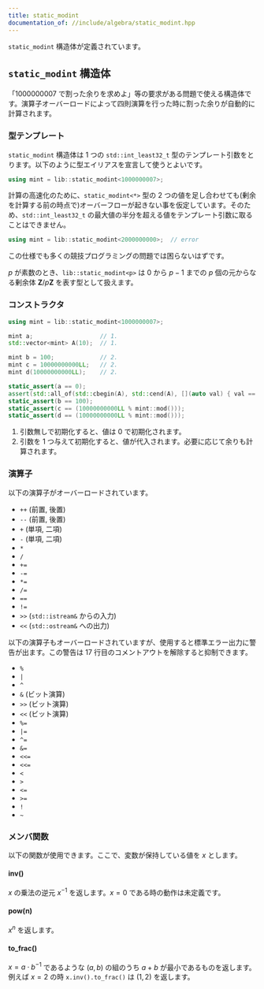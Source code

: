 ```yaml
---
title: static_modint
documentation_of: //include/algebra/static_modint.hpp
---
```


`static_modint` 構造体が定義されています。

## `static_modint` 構造体

「1000000007 で割った余りを求めよ」等の要求がある問題で使える構造体です。演算子オーバーロードによって四則演算を行った時に割った余りが自動的に計算されます。

### 型テンプレート

`static_modint` 構造体は 1 つの `std::int_least32_t` 型のテンプレート引数をとります。以下のように型エイリアスを宣言して使うとよいです。

```C++
using mint = lib::static_modint<1000000007>;
```

計算の高速化のために、`static_modint<*>` 型の 2 つの値を足し合わせても(剰余を計算する前の時点で)オーバーフローが起きない事を仮定しています。そのため、`std::int_least32_t` の最大値の半分を超える値をテンプレート引数に取ることはできません。

```C++
using mint = lib::static_modint<2000000000>;  // error
```

この仕様でも多くの競技プログラミングの問題では困らないはずです。

$p$ が素数のとき、`lib::static_modint<p>` は $0$ から $p - 1$ までの $p$ 個の元からなる剰余体 $\mathbf{Z}/p\mathbf{Z}$ を表す型として扱えます。

### コンストラクタ

```C++
using mint = lib::static_modint<1000000007>;

mint a;                   // 1.
std::vector<mint> A(10);  // 1.

mint b = 100;             // 2.
mint c = 10000000000LL;   // 2.
mint d(10000000000LL);    // 2.

static_assert(a == 0);
assert(std::all_of(std::cbegin(A), std::cend(A), [](auto val) { val == 0; }));
static_assert(b == 100);
static_assert(c == (10000000000LL % mint::mod()));
static_assert(d == (10000000000LL % mint::mod()));
```

1. 引数無しで初期化すると、値は 0 で初期化されます。
1. 引数を 1 つ与えて初期化すると、値が代入されます。必要に応じて余りも計算されます。

### 演算子

以下の演算子がオーバーロードされています。

- `++` (前置, 後置)
- `--` (前置, 後置)
- `+` (単項, 二項)
- `-` (単項, 二項)
- `*`
- `/`
- `+=`
- `-=`
- `*=`
- `/=`
- `==`
- `!=`
- `>>` (`std::istream&` からの入力)
- `<<` (`std::ostream&` への出力)

以下の演算子もオーバーロードされていますが、使用すると標準エラー出力に警告が出ます。この警告は 17 行目のコメントアウトを解除すると抑制できます。

- `%`
- `|`
- `^`
- `&` (ビット演算)
- `>>` (ビット演算)
- `<<` (ビット演算)
- `%=`
- `|=`
- `^=`
- `&=`
- `<<=`
- `<<=`
- `<`
- `>`
- `<=`
- `>=`
- `!`
- `~`

### メンバ関数

以下の関数が使用できます。ここで、変数が保持している値を $x$ とします。

#### inv()

$x$ の乗法の逆元 $x^{-1}$ を返します。$x = 0$ である時の動作は未定義です。

#### pow(n)

$x^n$ を返します。

#### to_frac()

$x = a \cdot b^{-1}$ であるような $(a, b)$ の組のうち $a + b$ が最小であるものを返します。例えば $x = 2$ の時 `x.inv().to_frac()` は $(1, 2)$ を返します。
